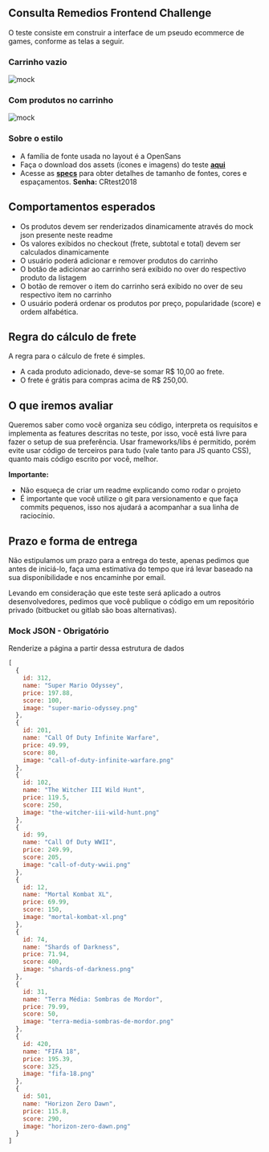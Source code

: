 ## Consulta Remedios Frontend Challenge

O teste consiste em construir a interface de um pseudo ecommerce de games,
conforme as telas a seguir.

### Carrinho vazio
![mock](https://i.imgur.com/BL3L07z.png)

### Com produtos no carrinho
![mock](https://i.imgur.com/8Ou0fpu.png)

### Sobre o estilo
* A família de fonte usada no layout é a OpenSans
* Faça o download dos assets (ícones e imagens) do teste [**aqui**](https://github.com/ConsultaRemedios/frontend-challenge/tree/master/assets)
* Acesse as [**specs**](https://xd.adobe.com/spec/75b714d8-3dc2-4c5c-545f-893589786ad3-0386/) para obter detalhes de tamanho de fontes, cores e espaçamentos. **Senha:** CRtest2018


## Comportamentos esperados
* Os produtos devem ser renderizados dinamicamente através do mock json presente neste readme
* Os valores exibidos no checkout (frete, subtotal e total) devem ser calculados dinamicamente 
* O usuário poderá adicionar e remover produtos do carrinho
* O botão de adicionar ao carrinho será exibido no over do respectivo produto da listagem
* O botão de remover o item do carrinho será exibido no over de seu respectivo item no carrinho
* O usuário poderá ordenar os produtos por preço, popularidade (score) e ordem alfabética.

## Regra do cálculo de frete
A regra para o cálculo de frete é simples.
* A cada produto adicionado, deve-se somar R$ 10,00 ao frete.
* O frete é grátis para compras acima de R$ 250,00.

## O que iremos avaliar
Queremos saber como você organiza seu código, interpreta os requisitos e implementa as features descritas no teste, por isso, você está livre para fazer o setup de sua preferência. Usar frameworks/libs é permitido, porém evite usar código de terceiros para tudo (vale tanto para JS quanto CSS), quanto mais código escrito por você, melhor.

**Importante:**
* Não esqueça de criar um readme explicando como rodar o projeto
* É importante que você utilize o git para versionamento e que faça commits pequenos, isso nos ajudará a acompanhar a
sua linha de raciocínio.

## Prazo e forma de entrega
Não estipulamos um prazo para a entrega do teste, apenas pedimos que antes de iniciá-lo,
faça uma estimativa do tempo que irá levar baseado na sua disponibilidade e nos encaminhe por email.

Levando em consideração que este teste será aplicado a outros desenvolvedores, pedimos que você publique o código em um repositório privado (bitbucket ou gitlab são boas alternativas).

### Mock JSON - Obrigatório
Renderize a página a partir dessa estrutura de dados

```js
[
  { 
    id: 312,
    name: "Super Mario Odyssey",
    price: 197.88,
    score: 100,
    image: "super-mario-odyssey.png"
  },
  { 
    id: 201,
    name: "Call Of Duty Infinite Warfare",
    price: 49.99,
    score: 80,
    image: "call-of-duty-infinite-warfare.png"
  },
  { 
    id: 102,
    name: "The Witcher III Wild Hunt",
    price: 119.5,
    score: 250,
    image: "the-witcher-iii-wild-hunt.png"
  },
  { 
    id: 99,
    name: "Call Of Duty WWII",
    price: 249.99,
    score: 205,
    image: "call-of-duty-wwii.png"
  },
  { 
    id: 12,
    name: "Mortal Kombat XL",
    price: 69.99,
    score: 150,
    image: "mortal-kombat-xl.png"
  },
  { 
    id: 74,
    name: "Shards of Darkness",
    price: 71.94,
    score: 400,
    image: "shards-of-darkness.png"
  },
  { 
    id: 31,
    name: "Terra Média: Sombras de Mordor",
    price: 79.99,
    score: 50,
    image: "terra-media-sombras-de-mordor.png"
  },
  { 
    id: 420,
    name: "FIFA 18",
    price: 195.39,
    score: 325,
    image: "fifa-18.png"
  },
  { 
    id: 501,
    name: "Horizon Zero Dawn",
    price: 115.8,
    score: 290,
    image: "horizon-zero-dawn.png"
  }
]
```


